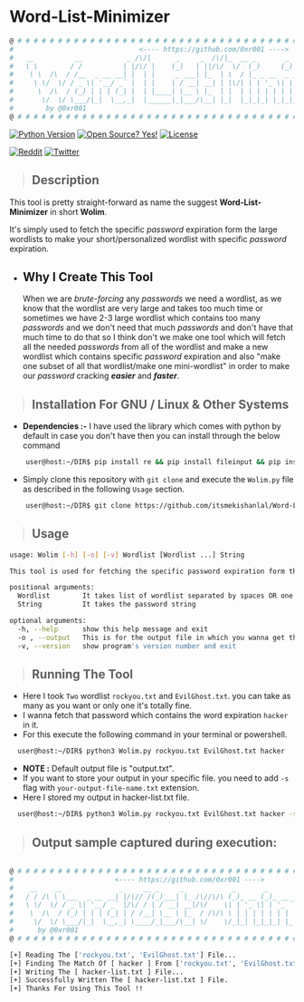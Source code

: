 # Word-List-Minimizer

```sh
@ # # # # # # # # # # # # # # # # # # # # # # # # # # # # # # # # # # # # # # # # # # # # # # # # # @
#                               <---- https://github.com/0xr001 ---->                               #
#   __          __           _ /\/|      _     _  /\/|_  __ _       _           _                   #
#   \ \        / /          | |/\/ |    (_)   | ||/\/  \/  (_)     (_)         (_)                  #
#    \ \  /\  / /__  _ __ __| |  | |     _ ___| |_  | \  / |_ _ __  _ _ __ ___  _ _______ _ __      #
#     \ \/  \/ / _ \| '__/ _` |  | |    | / __| __| | |\/| | | '_ \| | '_ ` _ \| |_  / _ \ '__|     #
#      \  /\  / (_) | | | (_| |  | |____| \__ \ |_  | |  | | | | | | | | | | | | |/ /  __/ |        #
#       \/  \/ \___/|_|  \__,_|  |______|_|___/\__| |_|  |_|_|_| |_|_|_| |_| |_|_/___\___|_|        #
#        by @0xr001                                                                            v1.0 #
@ # # # # # # # # # # # # # # # # # # # # # # # # # # # # # # # # # # # # # # # # # # # # # # # # # @
```

[![Python Version](https://img.shields.io/badge/python-3.9-blue?style=for-the-badge&logo=python)](https://github.com/itsmekishanlal/Word-List-Minimizer/)
[![Open Source? Yes!](https://img.shields.io/badge/Open%20Source%3F-Yes!-green?style=for-the-badge&logo=appveyor)](https://github.com/itsmekishanlal/Word-List-Minimizer/)
[![License](https://img.shields.io/badge/license-MIT-green?style=for-the-badge)](https://github.com/itsmekishanlal/Word-List-Minimizer/blob/master/LICENSE)

[![Reddit](https://img.shields.io/reddit/user-karma/combined/#?style=flat-square&logo=reddit)](https://www.reddit.com/user/#)
[![Twitter](https://img.shields.io/twitter/follow/0xr001?style=flat-square&logo=twitter)](https://twitter.com/intent/follow?screen_name=0xr001)

> ## **Description**

This tool is pretty straight-forward as name the suggest **Word-List-Minimizer** in short **Wolim**.

It's simply used to fetch the specific *password* expiration form the large wordlists to
make your short/personalized wordlist with specific *password* expiration.

* ## **Why I Create This Tool**

     When we are *brute-forcing* any *passwords* we need a wordlist, as we know that the wordlist are very large and takes too much time or sometimes we have 2-3 large wordlist which contains too many *passwords* and we don't need that much *passwords* and don't have that much time to do that so I think don't we make one tool which will fetch all the needed *passwords* from all of the wordlist and make a new wordlist which contains specific *password* expiration and also "make one subset of all that wordlist/make one mini-wordlist" in order to make our *password* cracking ***easier*** and ***faster***.

> ## **Installation For GNU / Linux & Other Systems**

* **Dependencies :-** I have used the library which comes with python by default in case you don't have then you can install through the below command

```sh
    user@host:~/DIR$ pip install re && pip install fileinput && pip install argparse
```

* Simply clone this repository with `git clone` and execute the `Wolim.py`
file as described in the following `Usage` section.

```sh
    user@host:~/DIR$ git clone https://github.com/itsmekishanlal/Word-List-Minimizer.git
```

> ## **Usage**

```sh
usage: Wolim [-h] [-o] [-v] Wordlist [Wordlist ...] String

This tool is used for fetching the specific password expiration form the multiple large wordlist and make your specific password expiration wordlist for Brute-force.

positional arguments:
  Wordlist        It takes list of wordlist separated by spaces OR one wordlist
  String          It takes the password string

optional arguments:
  -h, --help      show this help message and exit
  -o , --output   This is for the output file in which you wanna get the output.
  -v, --version   show program's version number and exit
```

> ## **Running The Tool**

* Here I took `Two` wordlist `rockyou.txt` and `EvilGhost.txt`. you can take as many as you want or only one it's totally fine.
* I wanna fetch that password which contains the word expiration `hacker` in it.
* For this execute the following command in your terminal or powershell.

```sh
  user@host:~/DIR$ python3 Wolim.py rockyou.txt EvilGhost.txt hacker
```

* **NOTE :**  Default output file is "output.txt".
* If you want to store your output in your specific file. you need to add `-s` flag with `your-output-file-name.txt` extension.
* Here I stored my output in hacker-list.txt file.

```sh
  user@host:~/DIR$ python3 Wolim.py rockyou.txt EvilGhost.txt hacker -s hacker-list.txt
```

> ## **Output sample captured during execution:**

```sh

@ # # # # # # # # # # # # # # # # # # # # # # # # # # # # # # # # # # # # # # # # # # # # # # # @
#                         <---- https://github.com/0xr001 ---->                                 #
#    __    __              _     __ _     _            _       _           _                    #
#   / / /\ \ \___  _ __ __| |/\// /(_)___| |_ /\//\/\ (_)_ __ (_)_ __ ___ (_)_______ _ __       #
#   \ \/  \/ / _ \| '__/ _` |/\/ / | / __| __|/\/    \| | '_ \| | '_ ` _ \| |_  / _ \ '__|      #
#    \  /\  / (_) | | | (_| | / /__| \__ \ |_  / /\/\ \ | | | | | | | | | | |/ /  __/ |         #
#     \/  \/ \___/|_|  \__,_| \____/_|___/\__| \/    \/_|_| |_|_|_| |_| |_|_/___\___|_|         #
#      by @0xr001                                                                          v1.0 #
@ # # # # # # # # # # # # # # # # # # # # # # # # # # # # # # # # # # # # # # # # # # # # # # # @

[+] Reading The ['rockyou.txt', 'EvilGhost.txt'] File...
[+] Finding The Match Of [ hacker ] From ['rockyou.txt', 'EvilGhost.txt'].
[+] Writing The [ hacker-list.txt ] File...
[+] Successfully Written The [ hacker-list.txt ] File.
[+] Thanks For Using This Tool !!
```
